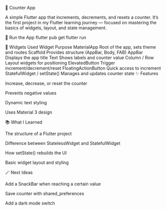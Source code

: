 🧮 Counter App

A simple Flutter app that increments, decrements, and resets a counter.
It’s the first project in my Flutter learning journey — focused on mastering the basics of widgets, layout, and state management.

🚀 Run the App
flutter pub get
flutter run

🧩 Widgets Used
Widget	Purpose
MaterialApp	Root of the app, sets theme and routes
Scaffold	Provides structure (AppBar, Body, FAB)
AppBar	Displays the app title
Text	Shows labels and counter value
Column / Row	Layout widgets for positioning
ElevatedButton	Trigger increment/decrement/reset
FloatingActionButton	Quick access to increment
StatefulWidget / setState()	Manages and updates counter state
✨ Features

Increase, decrease, or reset the counter

Prevents negative values

Dynamic text styling

Uses Material 3 design

📚 What I Learned

The structure of a Flutter project

Difference between StatelessWidget and StatefulWidget

How setState() rebuilds the UI

Basic widget layout and styling

🪄 Next Ideas

Add a SnackBar when reaching a certain value

Save counter with shared_preferences

Add a dark mode switch
